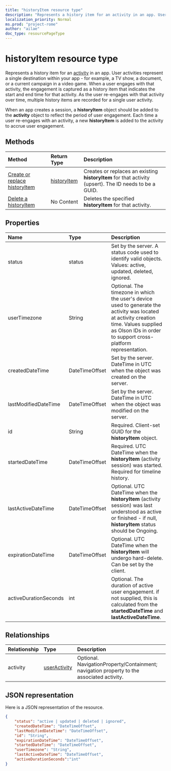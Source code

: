 ```yaml
---
title: "historyItem resource type"
description: "Represents a history item for an activity in an app. User activities represent a single destination within your app - for example, a TV show, a document, or a current campaign in a video game. When a user engages with that activity, the engagement is captured as a history item that indicates the start and end time for that activity. As the user re-engages with that activity over time, multiple history items are recorded for a single user activity."
localization_priority: Normal
ms.prod: "project-rome"
author: "ailae"
doc_type: resourcePageType
---
```


# historyItem resource type

Represents a history item for an [activity](projectrome-activity.md) in an app. User activities represent a single destination within your app - for example, a TV show, a document, or a current campaign in a video game. When a user engages with that activity, the engagement is captured as a history item that indicates the start and end time for that activity. As the user re-engages with that activity over time, multiple history items are recorded for a single user activity.

When an app creates a session, a **historyItem** object should be added to the **activity** object to reflect the period of user engagement. Each time a user re-engages with an activity, a new **historyItem** is added to the activity to accrue user engagement.

## Methods

|Method | Return Type | Description|
|:------|:------------|:-----------|
|[Create or replace historyItem](../api/projectrome-put-historyitem.md) | [historyItem](projectrome-historyitem.md) | Creates or replaces an existing **historyItem** for that activity (upsert). The ID needs to be a GUID.|
|[Delete a historyItem](../api/projectrome-delete-historyitem.md) | No Content | Deletes the specified **historyItem** for that activity.|

## Properties

|Name | Type | Description|
|:----|:-----|:-----------|
|status | status | Set by the server. A status code used to identify valid objects. Values: active, updated, deleted, ignored.|
|userTimezone | String | Optional. The timezone in which the user's device used to generate the activity was located at activity creation time. Values supplied as Olson IDs in order to support cross-platform representation.|
|createdDateTime | DateTimeOffset | Set by the server. DateTime in UTC when the object was created on the server.|
|lastModifiedDateTime | DateTimeOffset | Set by the server. DateTime in UTC when the object was modified on the server.|
|id | String | Required. Client-set GUID for the **historyItem** object.|
|startedDateTime | DateTimeOffset | Required. UTC DateTime when the **historyItem** (activity session) was started. Required for timeline history.|
|lastActiveDateTime | DateTimeOffset | Optional. UTC DateTime when the **historyItem** (activity session) was last understood as active or finished - if null, **historyItem** status should be Ongoing.|
|expirationDateTime | DateTimeOffset | Optional. UTC DateTime when the **historyItem** will undergo hard-delete. Can be set by the client.|
|activeDurationSeconds | int | Optional. The duration of active user engagement. if not supplied, this is calculated from the **startedDateTime** and **lastActiveDateTime**.|

## Relationships

|Relationship | Type | Description|
|:------------|:-----|:-----------|
|activity| [userActivity](../resources/projectrome-activity.md) | Optional. NavigationProperty/Containment; navigation property to the associated activity.|

## JSON representation

Here is a JSON representation of the resource.

<!-- {
  "blockType": "resource",
  "optionalProperties": [
    "userTimezone",
    "lastActiveDateTime",
    "activeDurationSeconds"
  ],
  "baseType": "microsoft.graph.entity",
  "@odata.type": "microsoft.graph.activityHistoryItem",
  "@odata.annotations": [
    {
      "capabilities": {
        "skippable": false,
        "countable": false,
        "selectable": false
      }
    }
  ]
}-->

```json
{
    "status": "active | updated | deleted | ignored",
    "createdDateTime": "DateTimeOffset",
    "lastModifiedDateTime": "DateTimeOffset",
    "id": "String",
    "expirationDateTime": "DateTimeOffset",
    "startedDateTime": "DateTimeOffset",
    "userTimezone": "String",
    "lastActiveDateTime": "DateTimeOffset",
    "activeDurationSeconds":"int"
}
```

<!-- uuid: 8fcb5dbc-d5aa-4681-8e31-b001d5168d79
2017-06-07 14:57:30 UTC -->
<!-- {
  "type": "#page.annotation",
  "description": "historyitem resource",
  "keywords": "",
  "section": "documentation",
  "tocPath": ""
}-->
